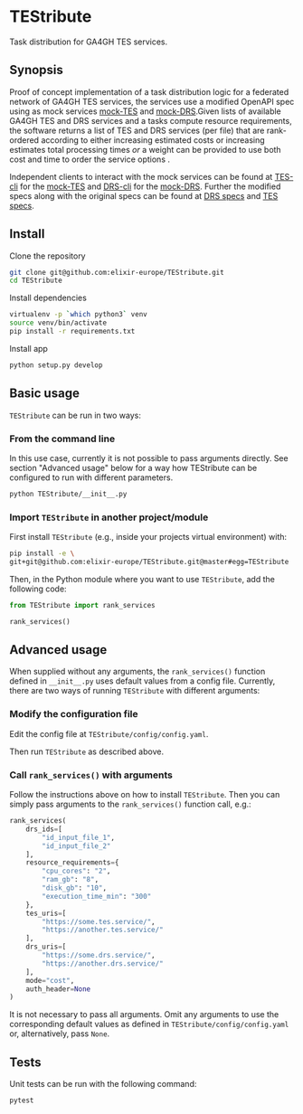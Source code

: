 # TEStribute

Task distribution for GA4GH TES services.

## Synopsis

Proof of concept implementation of a task distribution logic for a federated network of GA4GH TES services, the services
use a modified OpenAPI spec using as mock services [mock-TES] and [mock-DRS].Given lists of available GA4GH TES and DRS 
services and a tasks compute resource requirements, the software returns a list of TES and DRS services (per file) that
are rank-ordered according to either increasing estimated costs or increasing estimates total processing times *or* a 
weight can be provided to use both cost and time to order the service options .

Independent clients to interact with the mock services can be found at [TES-cli] for the [mock-TES] and [DRS-cli] for 
the [mock-DRS]. Further the modified specs along with the original specs can be found at [DRS specs] and [TES specs].
## Install

Clone the repository

```bash
git clone git@github.com:elixir-europe/TEStribute.git
cd TEStribute
```

Install dependencies

```bash
virtualenv -p `which python3` venv
source venv/bin/activate
pip install -r requirements.txt
```

Install app

```bash
python setup.py develop
```

## Basic usage

`TEStribute` can be run in two ways:

### From the command line

In this use case, currently it is not possible to pass arguments directly. See
section "Advanced usage" below for a way how TEStribute can be configured to
run with different parameters.

```bash
python TEStribute/__init__.py
```

### Import `TEStribute` in another project/module

First install `TEStribute` (e.g., inside your projects virtual environment)
with:

```bash
pip install -e \
git+git@github.com:elixir-europe/TEStribute.git@master#egg=TEStribute
```

Then, in the Python module where you want to use `TEStribute`, add the
following code:

```py
from TEStribute import rank_services

rank_services()
```

## Advanced usage

When supplied without any arguments, the `rank_services()` function defined in
`__init__.py` uses default values from a config file. Currently, there are two
ways of running `TEStribute` with different arguments:

### Modify the configuration file

Edit the config file at `TEStribute/config/config.yaml`.

Then run `TEStribute` as described above.

### Call `rank_services()` with arguments

Follow the instructions above on how to install `TEStribute`. Then you can
simply pass arguments to the `rank_services()` function call, e.g.:

```py
rank_services(
    drs_ids=[
        "id_input_file_1",
        "id_input_file_2"
    ],
    resource_requirements={
        "cpu_cores": "2",
        "ram_gb": "8",
        "disk_gb": "10",
        "execution_time_min": "300"
    },
    tes_uris=[
        "https://some.tes.service/",
        "https://another.tes.service/"
    ],
    drs_uris=[
        "https://some.drs.service/",
        "https://another.drs.service/"
    ],
    mode="cost",
    auth_header=None
)
```

It is not necessary to pass all arguments. Omit any arguments to use the
corresponding default values as defined in `TEStribute/config/config.yaml` or,
alternatively, pass `None`.

## Tests

Unit tests can be run with the following command:

```bash
pytest
```

[mock-TES]:https://github.com/elixir-europe/mock-TES
[mock-DRS]:https://github.com/elixir-europe/mock-DRS
[TES-cli]:https://github.com/elixir-europe/TES-cli
[DRS-cli]:https://github.com/elixir-europe/DRS-cli
[TES specs]:https://github.com/elixir-europe/mock-TES/tree/master/mock_drs/specs
[DRS specs]:https://github.com/elixir-europe/mock-DRS/tree/master/mock_drs/specs